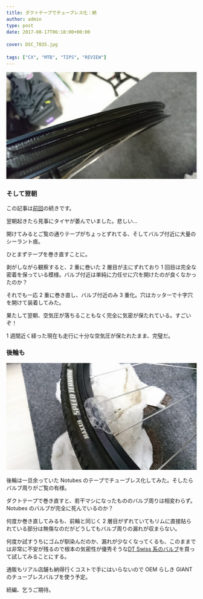 ```yaml
---
title: ダクトテープでチューブレス化：続
author: admin
type: post
date: 2017-08-17T06:18:00+00:00

cover: DSC_7835.jpg

tags: ["CX", "MTB", "TIPS", "REVIEW"]
---
```


![image](./DSC_7835.jpg)

### そして翌朝

この記事は<a href="/2017/08/blog-post.html" target="_blank">前回</a>の続きです。

翌朝起きたら見事にタイヤが萎んでいました。悲しい…

開けてみるとご覧の通りテープがちょっとずれてる、そしてバルブ付近に大量のシーラント痕。

ひとまずテープを巻き直すことに。

剥がしながら観察すると、2 重に巻いた 2 層目が主にずれており 1 回目は完全な密着を保っている模様。バルブ付近は単純に力任せに穴を開けたのが良くなかったのか？

それでも一応 2 重に巻き直し、バルブ付近のみ 3 重化。穴はカッターで十字穴を開けて装着してみた。

果たして翌朝、空気圧が落ちることもなく完全に気密が保たれている。すごいぞ！

1 週間近く経った現在も走行に十分な空気圧が保たれたまま、完璧だ。

### 後輪も

![image](./DSC_7836.jpg)

後輪は一旦余っていた Notubes のテープでチューブレス化してみた。そしたらバルブ周りがご覧の有様。

ダクトテープで巻き直すと、若干マシになったもののバルブ周りは相変わらず。Notubes のバルブが完全に死んでいるのか？

何度か巻き直してみるも、前輪と同じく 2 層目がずれていてもリムに直接貼られている部分は無傷なのだがどうしてもバルブ周りの漏れが収まらない。

何度か試すうちにゴムが馴染んだのか、漏れが少なくなってくるも、このままでは非常に不安が残るので根本の気密性が優秀そうな<a href="http://amzn.to/2wTg0ta" target="_blank">DT Swiss 系のバルブ</a>を買って試してみることにする。

通販もリアル店舗も納得行くコストで手にはいらないので OEM らしき GIANT のチューブレスバルブを使う予定。

続編、乞うご期待。

<LinkBox isAmazonLink url="http://www.amazon.co.jp/exec/obidos/ASIN/B01MRK8TB7/gensobunya-22/ref=nosim/" />
